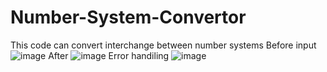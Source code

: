 # Number-System-Convertor
This code can convert interchange between number systems
Before input
![image](https://github.com/eshwanthkartitr/Number-System-Convertor/assets/111058542/22bf3f9c-1a3a-4b05-99b5-cb4dcd9a106c)
After 
![image](https://github.com/eshwanthkartitr/Number-System-Convertor/assets/111058542/bcc0dd5b-8bed-49b1-bd62-ee631e3d2770)
Error handiling
![image](https://github.com/eshwanthkartitr/Number-System-Convertor/assets/111058542/1a82ae38-1a66-4e86-a850-58efb929ecd7)
